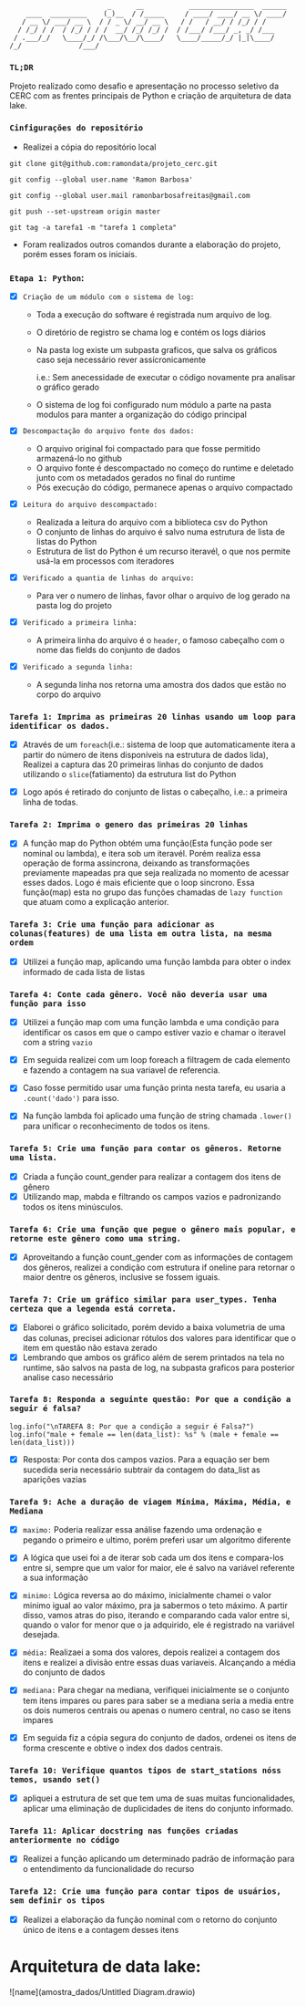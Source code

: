 ```
                        _      __           ________________  ______
    ____  _________    (_)__  / /_____     / ____/ ____/ __ \/ ____/
   / __ \/ ___/ __ \  / / _ \/ __/ __ \   / /   / __/ / /_/ / /     
  / /_/ / /  / /_/ / / /  __/ /_/ /_/ /  / /___/ /___/ _, _/ /___   
 / .___/_/   \____/_/ /\___/\__/\____/   \____/_____/_/ |_|\____/   
/_/              /___/                                              

```

### `TL;DR`
Projeto realizado como desafio e apresentação no processo seletivo da CERC com as frentes principais de Python e criação de arquitetura de data lake.

### `Cinfigurações do repositório`

  - Realizei a cópia do repositório local
  ```
  git clone git@github.com:ramondata/projeto_cerc.git

  git config --global user.name 'Ramon Barbosa'

  git config --global user.mail ramonbarbosafreitas@gmail.com

  git push --set-upstream origin master

  git tag -a tarefa1 -m "tarefa 1 completa"
  ```

  - Foram realizados outros comandos durante a elaboração do projeto, porém esses foram os iniciais.

### `Etapa 1: Python`:

- [x] `Criação de um módulo com o sistema de log:`
    - Toda a execução do software é registrada num arquivo de log.
    - O diretório de registro se chama log e contém os logs diários
    - Na pasta log existe um subpasta graficos, que salva os gráficos caso seja necessário rever assícronicamente


      i.e.: Sem anecessidade de executar o código novamente pra analisar o gráfico gerado
    - O sistema de log foi configurado num módulo a parte na pasta modulos para manter a organização do código principal

- [x] `Descompactação do arquivo fonte dos dados:`
    - O arquivo original foi compactado para que fosse permitido armazená-lo no github
    - O arquivo fonte é descompactado no começo do runtime e deletado junto com os metadados gerados no final do runtime
    - Pós execução do código, permanece apenas o arquivo compactado
     
- [x] `Leitura do arquivo descompactado:`
    - Realizada a leitura do arquivo com a biblioteca csv do Python
    - O conjunto de linhas do arquivo é salvo numa estrutura de lista de listas do Python
    - Estrutura de list do Python é um recurso iteravél, o que nos permite usá-la em processos com iteradores
     
- [x] `Verificado a quantia de linhas do arquivo:`
    - Para ver o numero de linhas, favor olhar o arquivo de log gerado na pasta log do projeto

- [x] `Verificado a primeira linha:`
    - A primeira linha do arquivo é o `header`, o famoso cabeçalho com o nome das fields do conjunto de dados

- [x] `Verificado a segunda linha:`
    - A segunda linha nos retorna uma amostra dos dados que estão no corpo do arquivo

### `Tarefa 1: Imprima as primeiras 20 linhas usando um loop para identificar os dados.`

- [x] Através de um `foreach`(i.e.: sistema de loop que automaticamente itera a partir do número de itens disponíveis na estrutura de dados lida), Realizei a captura das 20 primeiras linhas do conjunto de dados utilizando o `slice`(fatiamento) da estrutura list do Python

- [x] Logo após é retirado do conjunto de listas o cabeçalho, i.e.: a primeira linha de todas.

### `Tarefa 2: Imprima o genero das primeiras 20 linhas`

- [x] A função map do Python obtém uma função(Esta função pode ser nominal ou lambda), e itera sob um iteravél. Porém realiza essa operação de forma assincrona, deixando as transformações previamente mapeadas pra que seja realizada no momento de acessar esses dados. Logo é mais eficiente que o loop sincrono. Essa função(map) esta no grupo das funções chamadas de `lazy function` que atuam como a explicação anterior.

### `Tarefa 3: Crie uma função para adicionar as colunas(features) de uma lista em outra lista, na mesma ordem`

- [x] Utilizei a função map, aplicando uma função lambda para obter o index informado de cada lista de listas


### `Tarefa 4: Conte cada gênero. Você não deveria usar uma função para isso`

- [x] Utilizei a função map com uma função lambda e uma condição para identificar os casos em que o campo estiver vazio e chamar o iteravel com a string `vazio`
      
- [x] Em seguida realizei com um loop foreach a filtragem de cada elemento e fazendo a contagem na sua variavel de referencia.

- [x] Caso fosse permitido usar uma função printa nesta tarefa, eu usaria a `.count('dado')` para isso. 

- [x] Na função lambda foi aplicado uma função de string chamada `.lower()` para unificar o reconhecimento de todos os itens.

### `Tarefa 5: Crie uma função para contar os gêneros. Retorne uma lista.`

- [x] Criada a função count_gender para realizar a contagem dos itens de gênero
- [x] Utilizando map, mabda e filtrando os campos vazios e padronizando todos os itens minúsculos. 

### `Tarefa 6: Crie uma função que pegue o gênero mais popular, e retorne este gênero como uma string.`

- [x] Aproveitando a função count_gender com as informações de contagem dos gêneros, realizei a condição com estrutura if oneline para retornar o maior dentre os gêneros, inclusive se fossem iguais.

### `Tarefa 7: Crie um gráfico similar para user_types. Tenha certeza que a legenda está correta.`

- [x] Elaborei o gráfico solicitado, porém devido a baixa volumetria de uma das colunas, precisei adicionar rótulos dos valores para identificar que o item em questão não estava zerado
- [x] Lembrando que ambos os gráfico além de serem printados na tela no runtime, são salvos na pasta de log, na subpasta graficos para posterior analise caso necessário

### `Tarefa 8: Responda a seguinte questão: Por que a condição a seguir é falsa?`
```
log.info("\nTAREFA 8: Por que a condição a seguir é Falsa?")
log.info("male + female == len(data_list): %s" % (male + female == len(data_list)))
```
- [x] Resposta: Por conta dos campos vazios. Para a equação ser bem sucedida seria necessário subtrair da contagem do data_list as aparições vazias


### `Tarefa 9: Ache a duração de viagem Mínima, Máxima, Média, e Mediana`

- [x] `maximo:` Poderia realizar essa análise fazendo uma ordenação e pegando o primeiro e ultimo, porém preferi usar um algoritmo diferente
- [x] A lógica que usei foi a de iterar sob cada um dos itens e compara-los entre si, sempre que um valor for maior, ele é salvo na variável referente a sua informação
- [x] `minimo:` Lógica reversa ao do máximo, inicialmente chamei o valor minimo igual ao valor máximo, pra ja sabermos o teto máximo. A partir disso, vamos atras do piso, iterando e comparando cada valor entre si, quando o valor for menor que o ja adquirido, ele é registrado na variável desejada.
- [x] `média:` Realizaei a soma dos valores, depois realizei a contagem dos itens e realizei a divisão entre essas duas variaveis. Alcançando a média do conjunto de dados
- [x] `mediana:` Para chegar na mediana, verifiquei inicialmente se o conjunto tem itens impares ou pares para saber se a mediana seria a media entre os dois numeros centrais ou apenas o numero central, no caso se itens impares
- [x] Em seguida fiz a cópia segura do conjunto de dados, ordenei os itens de forma crescente e obtive o index dos dados centrais.     



### `Tarefa 10: Verifique quantos tipos de start_stations nóss temos, usando set()`

- [x] apliquei a estrutura de set que tem uma de suas muitas funcionalidades, aplicar uma eliminação de duplicidades de itens do conjunto informado.


### `Tarefa 11: Aplicar docstring nas funções criadas anteriormente no código`

- [x] Realizei a função aplicando um determinado padrão de informação para o entendimento da funcionalidade do recurso


### `Tarefa 12: Crie uma função para contar tipos de usuários, sem definir os tipos`

- [x] Realizei a elaboração da função nominal com o retorno do conjunto único de itens e a contagem desses itens


# Arquitetura de data lake:
![name](amostra_dados/Untitled Diagram.drawio)







